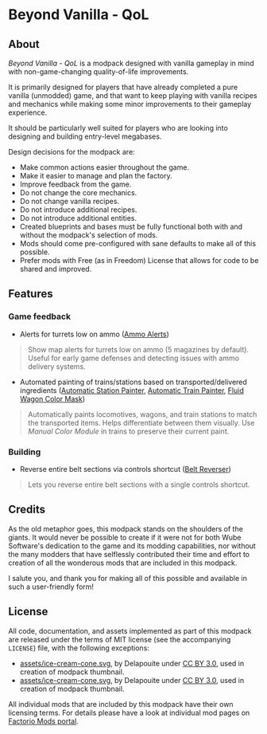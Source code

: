 Beyond Vanilla - QoL
====================


About
-----

*Beyond Vanilla - QoL* is a modpack designed with vanilla gameplay in mind with non-game-changing quality-of-life improvements.

It is primarily designed for players that have already completed a pure vanilla (unmodded) game, and that want to keep playing with vanilla recipes and mechanics while making some minor improvements to their gameplay experience.

It should be particularly well suited for players who are looking into designing and building entry-level megabases.

Design decisions for the modpack are:

- Make common actions easier throughout the game.
- Make it easier to manage and plan the factory.
- Improve feedback from the game.
- Do not change the core mechanics.
- Do not change vanilla recipes.
- Do not introduce additional recipes.
- Do not introduce additional entities.
- Created blueprints and bases must be fully functional both with and without the modpack's selection of mods.
- Mods should come pre-configured with sane defaults to make all of this possible.
- Prefer mods with Free (as in Freedom) License that allows for code to be shared and improved.


Features
--------


### Game feedback

- Alerts for turrets low on ammo ([Ammo Alerts](https://mods.factorio.com/mod/Gun_Turret_Alerts))
> Show map alerts for turrets low on ammo (5 magazines by default). Useful for early game defenses and detecting issues with ammo delivery systems.

- Automated painting of trains/stations based on transported/delivered ingredients ([Automatic Station Painter](https://mods.factorio.com/mod/automatic-station-painter), [Automatic Train Painter](https://mods.factorio.com/mod/automatic-station-painter), [Fluid Wagon Color Mask](https://mods.factorio.com/mod/FluidWagonColorMask))
> Automatically paints locomotives, wagons, and train stations to match the transported items. Helps differentiate between them visually. Use *Manual Color Module* in trains to preserve their current paint.


### Building

- Reverse entire belt sections via controls shortcut ([Belt Reverser](https://mods.factorio.com/mod/belt-reverserup))
> Lets you reverse entire belt sections with a single controls shortcut.


Credits
-------

As the old metaphor goes, this modpack stands on the shoulders of the giants. It would never be possible to create if it were not for both Wube Software's dedication to the game and its modding capabilities, nor without the many modders that have selflessly contributed their time and effort to creation of all the wonderous mods that are included in this modpack.

I salute you, and thank you for making all of this possible and available in such a user-friendly form!


License
-------

All code, documentation, and assets implemented as part of this modpack are released under the terms of MIT license (see the accompanying `LICENSE`) file, with the following exceptions:

- [assets/ice-cream-cone.svg](https://game-icons.net/1x1/delapouite/ice-cream-cone.html), by Delapouite under [CC BY 3.0](http://creativecommons.org/licenses/by/3.0/), used in creation of modpack thumbnail.
- [assets/ice-cream-cone.svg](https://game-icons.net/1x1/delapouite/ice-cream-cone.html), by Delapouite under [CC BY 3.0](http://creativecommons.org/licenses/by/3.0/), used in creation of modpack thumbnail.

All individual mods that are included by this modpack have their own licensing terms. For details please have a look at individual mod pages on [Factorio Mods portal](https://mods.factorio.com/).
